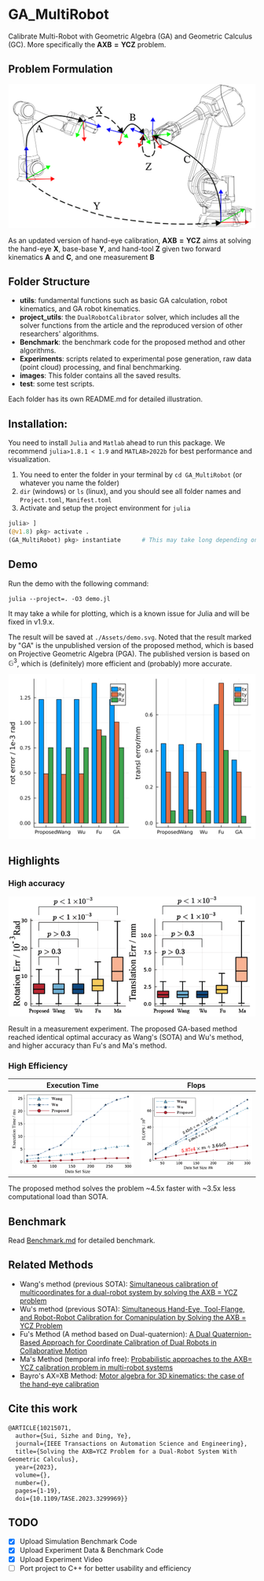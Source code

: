 # GA_MultiRobot
Calibrate Multi-Robot with Geometric Algebra (GA) and Geometric Calculus (GC). More specifically the $\mathbf{AXB=YCZ}$ problem.

## Problem Formulation
![](./Assets/AXB%3DYCZ.svg)

As an updated version of hand-eye calibration, $\mathbf{AXB=YCZ}$ aims at solving the hand-eye $\mathbf{X}$, base-base $\mathbf{Y}$, and hand-tool $\mathbf{Z}$ given two forward kinematics $\mathbf{A}$ and $\mathbf{C}$, and one measurement $\mathbf{B}$

## Folder Structure
* **utils**: fundamental functions such as basic GA calculation, robot kinematics, and GA robot kinematics.
* **project_utils**: the `DualRobotCalibrator` solver, which includes all the solver functions from the article and the reproduced version of other researchers' algorithms.
* **Benchmark**: the benchmark code for the proposed method and other algorithms.
* **Experiments**: scripts related to experimental pose generation, raw data (point cloud) processing, and final benchmarking.
* **images**: This folder contains all the saved results.
* **test**: some test scripts.

Each folder has its own README.md for detailed illustration.

## Installation:
You need to install `Julia` and `Matlab` ahead to run this package. We recommend `julia>1.8.1 < 1.9` and `MATLAB>2022b` for best performance and visualization.
1. You need to enter the folder in your terminal by `cd GA_MultiRobot` (or whatever you name the folder)
2. `dir` (windows) or `ls` (linux), and you should see all folder names and `Project.toml`, `Manifest.toml`
3. Activate and setup the project environment for `julia`
```julia
julia> ]
(@v1.8) pkg> activate .
(GA_MultiRobot) pkg> instantiate      # This may take long depending on your network condition
```

## Demo
Run the demo with the following command:
```
julia --project=. -O3 demo.jl
```
It may take a while for plotting, which is a known issue for Julia and will be fixed in v1.9.x.

The result will be saved at `./Assets/demo.svg`. Noted that the result marked by "GA" is the unpublished version of the proposed method, which is based on Projective Geometric Algebra (PGA). The published version is based on $\mathbb{G}^3$, which is (definitely) more efficient and (probably) more accurate.

![](./Assets/demo.svg)
## Highlights

### High accuracy
![Result in a measurement experiment.](./Assets/CrossRef.png)

Result in a measurement experiment. The proposed GA-based method reached identical optimal accuracy as Wang's (SOTA) and Wu's method, and higher accuracy than Fu's and Ma's method.

### High Efficiency
| Execution Time     | Flops |
| ----------- | ----------- |
| ![Image](./Assets/RunTime.png)    | ![Image](./Assets/Flops.png)      |

The proposed method solves the problem ~4.5x faster with ~3.5x less computational load than SOTA.

## Benchmark
Read [Benchmark.md](https://github.com/Ssz990220/GC_DualRobot/blob/master/Benchmark.md) for detailed benchmark.

## Related Methods
* Wang's method (previous SOTA): [Simultaneous calibration of multicoordinates for a dual-robot system by solving the AXB = YCZ problem](https://ieeexplore.ieee.org/document/7425217)
* Wu's method (previous SOTA): [Simultaneous Hand-Eye, Tool-Flange, and Robot-Robot Calibration for Comanipulation by Solving the AXB = YCZ Problem](https://ieeexplore.ieee.org/document/7425217)
* Fu's Method (A method based on Dual-quaternion): [A Dual Quaternion-Based Approach for Coordinate Calibration of Dual Robots in Collaborative Motion](https://ieeexplore.ieee.org/document/9072583)
* Ma's Method (temporal info free): [Probabilistic approaches to the AXB= YCZ calibration problem in multi-robot systems](https://link.springer.com/article/10.1007/s10514-018-9744-3)
* Bayro's AX=XB Method: [Motor algebra for 3D kinematics: the case of the hand-eye calibration](https://link.springer.com/article/10.1023/A:1026567812984)


## Cite this work
```
@ARTICLE{10215071,
  author={Sui, Sizhe and Ding, Ye},
  journal={IEEE Transactions on Automation Science and Engineering}, 
  title={Solving the AXB=YCZ Problem for a Dual-Robot System With Geometric Calculus}, 
  year={2023},
  volume={},
  number={},
  pages={1-19},
  doi={10.1109/TASE.2023.3299969}}
```
## TODO

- [x] Upload Simulation Benchmark Code
- [x] Upload Experiment Data & Benchmark Code
- [x] Upload Experiment Video
- [ ] Port project to C++ for better usability and efficiency
